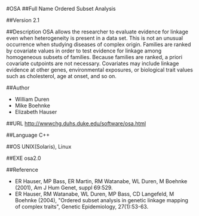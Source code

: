 #OSA
##Full Name
Ordered Subset Analysis

##Version
2.1

##Description
OSA allows the researcher to evaluate evidence for linkage even when heterogeneity is present in a data set. This is not an unusual occurrence when studying diseases of complex origin. Families are ranked by covariate values in order to test evidence for linkage among homogeneous subsets of families. Because families are ranked, a priori covariate cutpoints are not necessary. Covariates may include linkage evidence at other genes, environmental exposures, or biological trait values such as cholesterol, age at onset, and so on.

##Author
* William Duren
* Mike Boehnke
* Elizabeth Hauser

##URL
http://wwwchg.duhs.duke.edu/software/osa.html

##Language
C++

##OS
UNIX(Solaris), Linux

##EXE
osa2.0

##Reference
* ER Hauser, MP Bass, ER Martin, RM Watanabe, WL Duren, M Boehnke (2001), Am J Hum Genet, suppl 69:529.
* ER Hauser, RM Watanabe, WL Duren, MP Bass, CD Langefeld, M Boehnke (2004), "Ordered subset analysis in genetic linkage mapping of complex traits", Genetic Epidemiology, 27(1):53-63.

